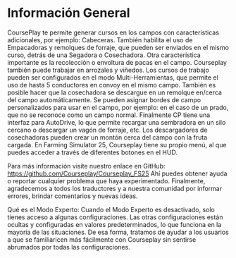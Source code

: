 # Información General


CoursePlay te permite generar cursos en los campos con características adicionales, por ejemplo: Cabeceras.
También habilita el uso de Empacadoras y remolques de forraje, que pueden ser enviados en el mismo curso, detrás de una Segadora o Cosechadora.
Otra característica importante es la recolección o envoltura de pacas en el campo.
Courseplay también puede trabajar en arrozales y viñedos.
Los cursos de trabajo pueden ser configurados en el modo Multi-Herramientas, que permite el uso de hasta 5 conductores en convoy en el mismo campo.
También es posible hacer que la cosechadora se descargue en un remolque en/cerca del campo automáticamente.
Se pueden asignar bordes de campo personalizados para usar en el campo, por ejemplo: en el caso de un prado, que no se reconoce como un campo normal.
Finalmente CP tiene una interfaz para AutoDrive, lo que permite recargar una sembradora en un silo cercano o descargar un vagón de forraje, etc.
Los descargadores de cosechadoras pueden crear un montón cerca del campo con la fruta cargada.
En Farming Simulator 25, Courseplay tiene su propio menú, al que puedes acceder a través de diferentes botones en el HUD.

Para más información visite nuestro enlace en GitHub: https://github.com/Courseplay/Courseplay_FS25
Ahí puedes obtener ayuda o reportar cualquier problema que haya experimentado.
Finalmente, agradecemos a todos los traductores y a nuestra comunidad por informar errores, brindar comentarios y nuevas ideas.

Qué es el Modo Experto:
Cuando el Modo Experto es desactivado, solo tienes acceso a algunas configuraciones.
Las otras configuraciones están ocultas y configuradas en valores predeterminados, lo que funciona en la mayoría de las situaciones.
De esa forma, tratamos de ayudar a los usuarios a que se familiaricen más fácilmente con Courseplay sin sentirse abrumados por todas las configuraciones.


